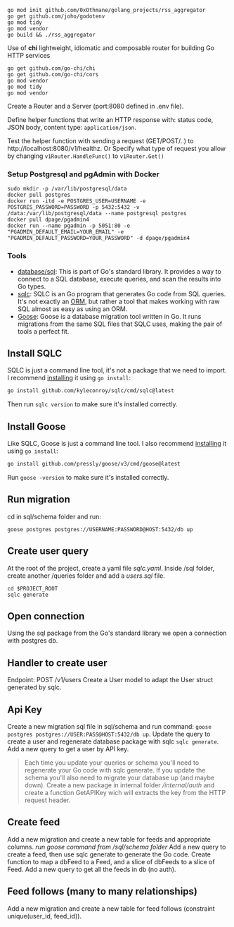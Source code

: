 

```console
go mod init github.com/0xOthmane/golang_projects/rss_aggregator
go get github.com/joho/godotenv
go mod tidy
go mod vendor
go build && ./rss_aggregator
```

Use of **chi** lightweight, idiomatic and composable router for building Go HTTP services 

```console
go get github.com/go-chi/chi
go get github.com/go-chi/cors
go mod vendor
go mod tidy
go mod vendor
```


Create a Router and a Server (port:8080 defined in .env file).

Define helper functions that write an HTTP response with: status code, JSON body, content type: `application/json`.

Test the helper function with sending a request (GET/POST/..) to http://localhost:8080/v1/healthz. Or Specify what type of request you allow by changing `v1Router.HandleFunc()` to `v1Router.Get()`

### Setup Postgresql and pgAdmin with Docker
```console
sudo mkdir -p /var/lib/postgresql/data
docker pull postgres
docker run -itd -e POSTGRES_USER=USERNAME -e POSTGRES_PASSWORD=PASSWORD -p 5432:5432 -v /data:/var/lib/postgresql/data --name postgresql postgres
docker pull dpage/pgadmin4
docker run --name pgadmin -p 5051:80 -e "PGADMIN_DEFAULT_EMAIL=YOUR_EMAIL" -e "PGADMIN_DEFAULT_PASSWORD=YOUR_PASSWORD" -d dpage/pgadmin4
```

### Tools

* [database/sql](https://pkg.go.dev/database/sql): This is part of Go's standard library. It provides a way to connect to a SQL database, execute queries, and scan the results into Go types.
* [sqlc](https://sqlc.dev/): SQLC is an Go program that generates Go code from SQL queries. It's not exactly an [ORM](https://www.freecodecamp.org/news/what-is-an-orm-the-meaning-of-object-relational-mapping-database-tools/), but rather a tool that makes working with raw SQL almost as easy as using an ORM.
* [Goose](https://github.com/pressly/goose): Goose is a database migration tool written in Go. It runs migrations from the same SQL files that SQLC uses, making the pair of tools a perfect fit.

## Install SQLC

SQLC is just a command line tool, it's not a package that we need to import. I recommend [installing](https://docs.sqlc.dev/en/latest/overview/install.html) it using `go install`:

```bash
go install github.com/kyleconroy/sqlc/cmd/sqlc@latest
```

Then run `sqlc version` to make sure it's installed correctly.

## Install Goose

Like SQLC, Goose is just a command line tool. I also recommend [installing](https://github.com/pressly/goose#install) it using `go install`:

```bash
go install github.com/pressly/goose/v3/cmd/goose@latest
```

Run `goose -version` to make sure it's installed correctly.

## Run migration
cd in sql/schema folder and run: 
```console
goose postgres postgres://USERNAME:PASSWORD@HOST:5432/db up
```

## Create user query
At the root of the project, create a yaml file *sqlc.yaml*.
Inside /sql folder, create another /queries folder and add a *users.sql* file. 
```console
cd $PROJECT_ROOT
sqlc generate
```

## Open connection
Using the sql package from the Go's standard library we open a connection with postgres db.

## Handler to create user
Endpoint: POST /v1/users
Create a User model to adapt the User struct generated by sqlc.

## Api Key
Create a new migration sql file in sql/schema and run command: `goose postgres postgres://USER:PASS@HOST:5432/db up`.
Update the query to create a user and regenerate database package with sqlc `sqlc generate`.
Add a new query to get a user by API key.
> Each time you update your queries or schema you'll need to regenerate your Go code with sqlc generate. If you update the schema you'll also need to migrate your database up (and maybe down).
Create a new package in internal folder */internal/auth* and create a function GetAPIKey wich will extracts the key from the HTTP request header.

## Create feed
Add a new migration and create a new table for feeds and appropriate columns. *run goose command from /sql/schema folder*
Add a new query to create a feed, then use sqlc generate to generate the Go code.
Create function to map a dbFeed to a Feed, and a slice of dbFeeds to a slice of Feed.
Add a new query to get all the feeds in db (no auth).

## Feed follows (many to many relationships)
Add a new migration and create a new table for feed follows (constraint unique(user_id, feed_id)).
